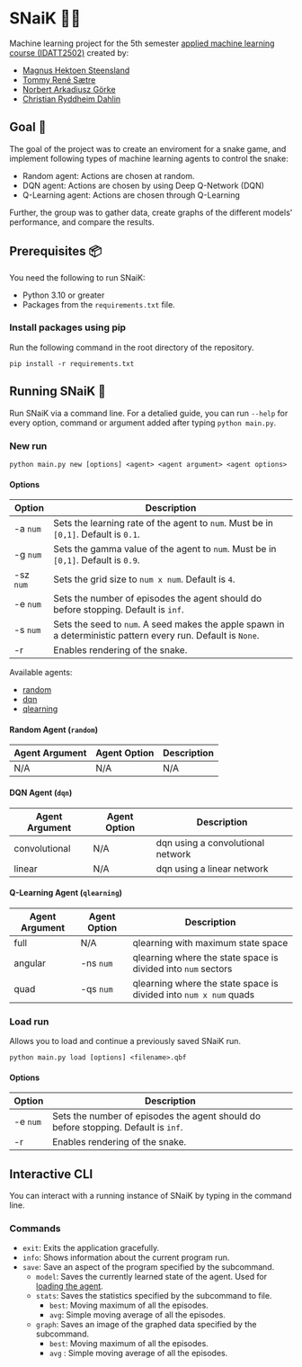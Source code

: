 # SNaiK 🤖🐍
Machine learning project for the 5th semester [applied machine learning course (IDATT2502)](https://www.ntnu.no/studier/emner/IDATT2502) created by:
 * [Magnus Hektoen Steensland](https://github.com/magsteen)
 * [Tommy René Sætre](https://github.com/tomrsae)
 * [Norbert Arkadiusz Görke](https://github.com/norgor)
 * [Christian Ryddheim Dahlin](https://github.com/chrisryda)


## Goal 🥅
The goal of the project was to create an enviroment for a snake game, and implement following types of machine learning agents to control the snake:

* Random agent: Actions are chosen at random.
* DQN agent: Actions are chosen by using Deep Q-Network (DQN)
* Q-Learning agent: Actions are chosen through Q-Learning

Further, the group was to gather data, create graphs of the different models' performance, and compare the results.

## Prerequisites 📦
You need the following to run SNaiK:
 * Python 3.10 or greater
 * Packages from the `requirements.txt` file.

### Install packages using pip
Run the following command in the root directory of the repository.
```
pip install -r requirements.txt
```

## Running SNaiK 🏃
Run SNaiK via a command line. For a detalied guide, you can run `--help` for every option, command or argument added after typing `python main.py`.

### New run
```
python main.py new [options] <agent> <agent argument> <agent options>  
```

#### Options
|  Option | Description  |
|---|---|
| -a `num`|  Sets the learning rate of the agent to `num`. Must be in `[0,1]`. Default is `0.1`.|
| -g  `num`|  Sets the gamma value of the agent to `num`. Must be in `[0,1]`. Default is `0.9`.|
|  -sz `num`|  Sets the grid size to `num x num`. Default is `4`. |
|  -e `num`| Sets the number of episodes the agent should do before stopping. Default is `inf`. |
|  -s `num` |  Sets the seed to `num`. A seed makes the apple spawn in a deterministic pattern every run. Default is `None`. |
|  -r | Enables rendering of the snake. |

Available agents:
 * [random](#random-agent-random)
 * [dqn](#dqn-agent-dqn)
 * [qlearning](#q-learning-agent-qlearning)

#### Random Agent (`random`)
| Agent Argument  | Agent Option  | Description |
|---|---|---|
| N/A  | N/A | N/A |

#### DQN Agent (`dqn`)
| Agent Argument  | Agent Option  | Description |
|---|---|---|
| convolutional  | N/A | dqn using a convolutional network |
| linear  | N/A | dqn using a linear network |

#### Q-Learning Agent (`qlearning`)
| Agent Argument  | Agent Option  | Description |
|---|---|---|
| full  | N/A | qlearning with maximum state space |
| angular  | -ns `num` | qlearning where the state space is divided into `num` sectors |
| quad  | -qs `num`|  qlearning where the state space is divided into `num x num` quads |

### Load run
Allows you to load and continue a previously saved SNaiK run.
```
python main.py load [options] <filename>.qbf
```
#### Options
|  Option | Description  |
|---|---|
|  -e `num`| Sets the number of episodes the agent should do before stopping. Default is `inf`. |
|  -r | Enables rendering of the snake. |

## Interactive CLI
You can interact with a running instance of SNaiK by typing in the command line.

### Commands
 * `exit`: Exits the application gracefully.
 * `info`: Shows information about the current program run.
 * `save`: Save an aspect of the program specified by the subcommand.
   * `model`: Saves the currently learned state of the agent. Used for [loading the agent](#load-run).
   * `stats`: Saves the statistics specified by the subcommand to file.
     * `best`: Moving maximum of all the episodes.
     * `avg`: Simple moving average of all the episodes.
   * `graph`: Saves an image of the graphed data specified by the subcommand.
     * `best`: Moving maximum of all the episodes.
     * `avg` : Simple moving average of all the episodes.
